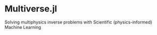 # Multiverse.jl

Solving multiphysics inverse problems with Scientific (physics-informed) Machine Learning
